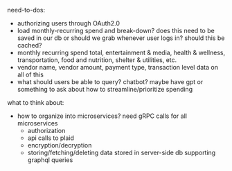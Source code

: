need-to-dos:
- authorizing users through OAuth2.0
- load monthly-recurring spend and break-down? does this need to be saved in our db or should we grab whenever user logs in? should this be cached?
- monthly recurring spend total, entertainment & media, health & wellness, transportation, food and nutrition, shelter & utilities, etc.
- vendor name, vendor amount, payment type, transaction level data on all of this
- what should users be able to query? chatbot? maybe have gpt or something to ask about how to streamline/prioritize spending  

what to think about:
- how to organize into microservices? need gRPC calls for all microservices
  - authorization
  - api calls to plaid
  - encryption/decryption
  - storing/fetching/deleting data stored in server-side db supporting graphql queries

